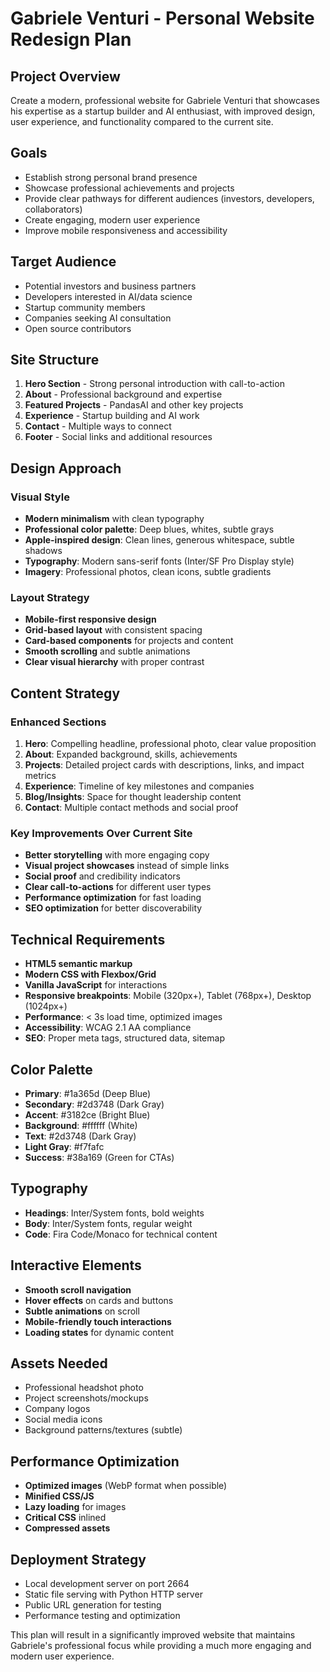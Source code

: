 # Gabriele Venturi - Personal Website Redesign Plan

## Project Overview
Create a modern, professional website for Gabriele Venturi that showcases his expertise as a startup builder and AI enthusiast, with improved design, user experience, and functionality compared to the current site.

## Goals
- Establish strong personal brand presence
- Showcase professional achievements and projects
- Provide clear pathways for different audiences (investors, developers, collaborators)
- Create engaging, modern user experience
- Improve mobile responsiveness and accessibility

## Target Audience
- Potential investors and business partners
- Developers interested in AI/data science
- Startup community members
- Companies seeking AI consultation
- Open source contributors

## Site Structure
1. **Hero Section** - Strong personal introduction with call-to-action
2. **About** - Professional background and expertise
3. **Featured Projects** - PandasAI and other key projects
4. **Experience** - Startup building and AI work
5. **Contact** - Multiple ways to connect
6. **Footer** - Social links and additional resources

## Design Approach
### Visual Style
- **Modern minimalism** with clean typography
- **Professional color palette**: Deep blues, whites, subtle grays
- **Apple-inspired design**: Clean lines, generous whitespace, subtle shadows
- **Typography**: Modern sans-serif fonts (Inter/SF Pro Display style)
- **Imagery**: Professional photos, clean icons, subtle gradients

### Layout Strategy
- **Mobile-first responsive design**
- **Grid-based layout** with consistent spacing
- **Card-based components** for projects and content
- **Smooth scrolling** and subtle animations
- **Clear visual hierarchy** with proper contrast

## Content Strategy
### Enhanced Sections
1. **Hero**: Compelling headline, professional photo, clear value proposition
2. **About**: Expanded background, skills, achievements
3. **Projects**: Detailed project cards with descriptions, links, and impact metrics
4. **Experience**: Timeline of key milestones and companies
5. **Blog/Insights**: Space for thought leadership content
6. **Contact**: Multiple contact methods and social proof

### Key Improvements Over Current Site
- **Better storytelling** with more engaging copy
- **Visual project showcases** instead of simple links
- **Social proof** and credibility indicators
- **Clear call-to-actions** for different user types
- **Performance optimization** for fast loading
- **SEO optimization** for better discoverability

## Technical Requirements
- **HTML5 semantic markup**
- **Modern CSS with Flexbox/Grid**
- **Vanilla JavaScript** for interactions
- **Responsive breakpoints**: Mobile (320px+), Tablet (768px+), Desktop (1024px+)
- **Performance**: < 3s load time, optimized images
- **Accessibility**: WCAG 2.1 AA compliance
- **SEO**: Proper meta tags, structured data, sitemap

## Color Palette
- **Primary**: #1a365d (Deep Blue)
- **Secondary**: #2d3748 (Dark Gray)
- **Accent**: #3182ce (Bright Blue)
- **Background**: #ffffff (White)
- **Text**: #2d3748 (Dark Gray)
- **Light Gray**: #f7fafc
- **Success**: #38a169 (Green for CTAs)

## Typography
- **Headings**: Inter/System fonts, bold weights
- **Body**: Inter/System fonts, regular weight
- **Code**: Fira Code/Monaco for technical content

## Interactive Elements
- **Smooth scroll navigation**
- **Hover effects** on cards and buttons
- **Subtle animations** on scroll
- **Mobile-friendly touch interactions**
- **Loading states** for dynamic content

## Assets Needed
- Professional headshot photo
- Project screenshots/mockups
- Company logos
- Social media icons
- Background patterns/textures (subtle)

## Performance Optimization
- **Optimized images** (WebP format when possible)
- **Minified CSS/JS**
- **Lazy loading** for images
- **Critical CSS** inlined
- **Compressed assets**

## Deployment Strategy
- Local development server on port 2664
- Static file serving with Python HTTP server
- Public URL generation for testing
- Performance testing and optimization

This plan will result in a significantly improved website that maintains Gabriele's professional focus while providing a much more engaging and modern user experience.